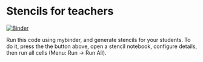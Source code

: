 # Stencils for teachers

[![Binder](https://mybinder.org/badge.svg)](https://mybinder.org/v2/gh/consideratio/stencils/master?urlpath=lab/tree/deriv-antideriv.ipynb)

Run this code using mybinder, and generate stencils for your students. To do it, press the the button above, open a stencil notebook, configure details, then run all cells (Menu: Run -> Run All).

